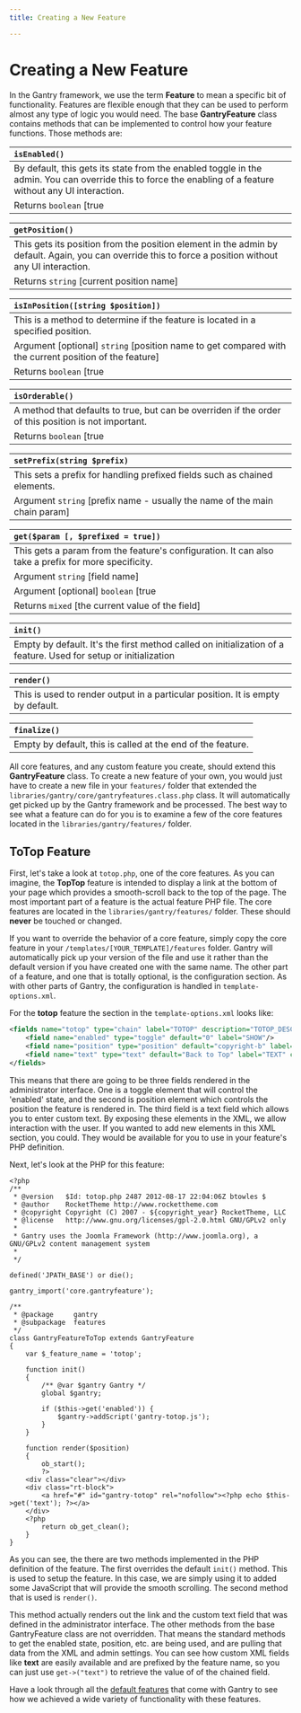 ```yaml
---
title: Creating a New Feature

---
```


Creating a New Feature
======================
In the Gantry framework, we use the term **Feature** to mean a specific bit of functionality. Features are flexible enough that they can be used to perform almost any type of logic you would need. The base **GantryFeature** class contains methods that can be implemented to control how your feature functions. Those methods are:

| `isEnabled()`
|:---------------------------------------------------------------------------------------------------------------------------------------------------------
| By default, this gets its state from the enabled toggle in the admin. You can override this to force the enabling of a feature without any UI interaction.
| Returns `boolean` [true | false]


| `getPosition()`
|:------------------------------------------------------------------------------------------------------------------------------------------------------
| This gets its position from the position element in the admin by default. Again, you can override this to force a position without any UI interaction.
| Returns `string` [current position name]


| `isInPosition([string $position])`
|:-----------------------------------------------------------------------------------------------------
| This is a method to determine if the feature is located in a specified position.
| Argument [optional] `string` [position name to get compared with the current position of the feature]
| Returns `boolean` [true | false] if the current position is the same as the argument


| `isOrderable()`
|:----------------------------------------------------------------------------------------------------
| A method that defaults to true, but can be overriden if the order of this position is not important.
| Returns `boolean` [true | false]


| `setPrefix(string $prefix)`
|:--------------------------------------------------------------------------
| This sets a prefix for handling prefixed fields such as chained elements.
| Argument `string` [prefix name - usually the name of the main chain param]


| `get($param [, $prefixed = true])`
|:------------------------------------------------------------------------------------------
| This gets a param from the feature's configuration. It can also take a prefix for more specificity.
| Argument `string` [field name]
| Argument [optional] `boolean` [true | false]
| Returns `mixed` [the current value of the field]


| `init()`
|:-------------------------------------------------------------------------------------------------------------
| Empty by default. It's the first method called on initialization of a feature. Used for setup or initialization


| `render()`
|:----------------------------------------------------------------
| This is used to render output in a particular position. It is empty by default.


| `finalize()`
|:--------------------------------------------------
| Empty by default, this is called at the end of the feature.

All core features, and any custom feature you create, should extend this **GantryFeature** class. To create a new feature of your own, you would just have to create a new file in your  `features/` folder that extended the `libraries/gantry/core/gantryfeatures.class.php` class. It will automatically get picked up by the Gantry framework and be processed. The best way to see what a feature can do for you is to examine a few of the core features located in the `libraries/gantry/features/` folder.


ToTop Feature
-------------
First, let's take a look at `totop.php`, one of the core features. As you can imagine, the **TopTop** feature is intended to display a link at the bottom of your page which provides a smooth-scroll back to the top of the page. The most important part of a feature is the actual feature PHP file. The core features are located in the `libraries/gantry/features/` folder. These should **never** be touched or changed.

If you want to override the behavior of a core feature, simply copy the core feature in your `/templates/[YOUR_TEMPLATE]/features` folder. Gantry will automatically pick up your version of the file and use it rather than the default version if you have created one with the same name. The other part of a feature, and one that is totally optional, is the configuration section. As with other parts of Gantry, the configuration is handled in `template-options.xml`.

For the **totop** feature the section in the `template-options.xml` looks like:

~~~ .xml
<fields name="totop" type="chain" label="TOTOP" description="TOTOP_DESC">
    <field name="enabled" type="toggle" default="0" label="SHOW"/>
    <field name="position" type="position" default="copyright-b" label="POSITION"/>
    <field name="text" type="text" default="Back to Top" label="TEXT" class="text-long" />
</fields>
~~~

This means that there are going to be three fields rendered in the administrator interface. One is a toggle element that will control the 'enabled' state, and the second is position element which controls the position the feature is rendered in. The third field is a text field which allows you to enter custom text. By exposing these elements in the XML, we allow interaction with the user. If you wanted to add new elements in this XML section, you could. They would be available for you to use in your feature's PHP definition.

Next, let's look at the PHP for this feature:

~~~ .php
<?php
/**
 * @version   $Id: totop.php 2487 2012-08-17 22:04:06Z btowles $
 * @author    RocketTheme http://www.rockettheme.com
 * @copyright Copyright (C) 2007 - ${copyright_year} RocketTheme, LLC
 * @license   http://www.gnu.org/licenses/gpl-2.0.html GNU/GPLv2 only
 *
 * Gantry uses the Joomla Framework (http://www.joomla.org), a GNU/GPLv2 content management system
 *
 */

defined('JPATH_BASE') or die();

gantry_import('core.gantryfeature');

/**
 * @package     gantry
 * @subpackage  features
 */
class GantryFeatureToTop extends GantryFeature
{
    var $_feature_name = 'totop';

    function init()
    {
        /** @var $gantry Gantry */
        global $gantry;

        if ($this->get('enabled')) {
            $gantry->addScript('gantry-totop.js');
        }
    }

    function render($position)
    {
        ob_start();
        ?>
    <div class="clear"></div>
    <div class="rt-block">
        <a href="#" id="gantry-totop" rel="nofollow"><?php echo $this->get('text'); ?></a>
    </div>
    <?php
        return ob_get_clean();
    }
}
~~~

As you can see, the there are two methods implemented in the PHP definition of the feature. The first overrides the default `init()` method. This is used to setup the feature. In this case, we are simply using it to added some JavaScript that will provide the smooth scrolling. The second method that is used is `render()`.

This method actually renders out the link and the custom text field that was defined in the administrator interface. The other methods from the base GantryFeature class are not overridden. That means the standard methods to get the enabled state, position, etc. are being used, and are pulling that data from the XML and admin settings. You can see how custom XML fields like **text** are easily available and are prefixed by the feature name, so you can just use `get->("text")` to retrieve the value of of the chained field.

Have a look through all the [default features](../configure/features.md) that come with Gantry to see how we achieved a wide variety of functionality with these features.
